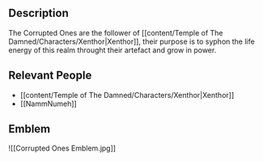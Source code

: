 ## Description
The Corrupted Ones are the follower of [[content/Temple of The Damned/Characters/Xenthor|Xenthor]], their purpose is to syphon the life energy of this realm throught their artefact and grow in power.

## Relevant People
- [[content/Temple of The Damned/Characters/Xenthor|Xenthor]]
- [[NammNumeh]] 

## Emblem

![[Corrupted Ones Emblem.jpg]]


